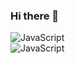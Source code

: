 ### Hi there 👋
![JavaScript](https://img.shields.io/badge/VIM-%2311AB00.svg?&style=for-the-badge&logo=vim&logoColor=white)
<br />
![JavaScript](https://img.shields.io/badge/RocketLeague-ProPlayer-blue)

